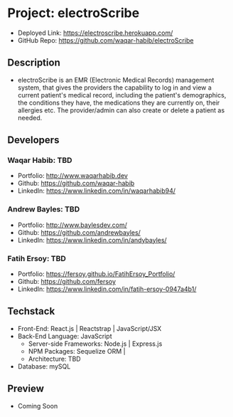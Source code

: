 # Project: electroScribe

- Deployed Link: https://electroscribe.herokuapp.com/
- GitHub Repo: https://github.com/waqar-habib/electroScribe

## Description

- electroScribe is an EMR (Electronic Medical Records) management system, that gives the providers the capability to log in and view a current patient's medical record, including the patient's demographics, the conditions they have, the medications they are currently on, their allergies etc. The provider/admin can also create or delete a patient as needed. 

## Developers

### Waqar Habib: TBD
  - Portfolio: http://www.waqarhabib.dev
  - Github: https://github.com/waqar-habib
  - LinkedIn: https://www.linkedin.com/in/waqarhabib94/
  
### Andrew Bayles: TBD
  - Portfolio: http://www.baylesdev.com/
  - Github: https://github.com/andrewbayles/
  - LinkedIn: https://www.linkedin.com/in/andybayles/
  
### Fatih Ersoy: TBD
  - Portfolio: https://fersoy.github.io/FatihErsoy_Portfolio/
  - Github: https://github.com/fersoy
  - LinkedIn: https://www.linkedin.com/in/fatih-ersoy-0947a4b1/

## Techstack

- Front-End: React.js | Reactstrap | JavaScript/JSX 
- Back-End Language: JavaScript 
    - Server-side Frameworks: Node.js | Express.js
    - NPM Packages: Sequelize ORM | 
    - Architecture: TBD
- Database: mySQL 

## Preview

- Coming Soon
